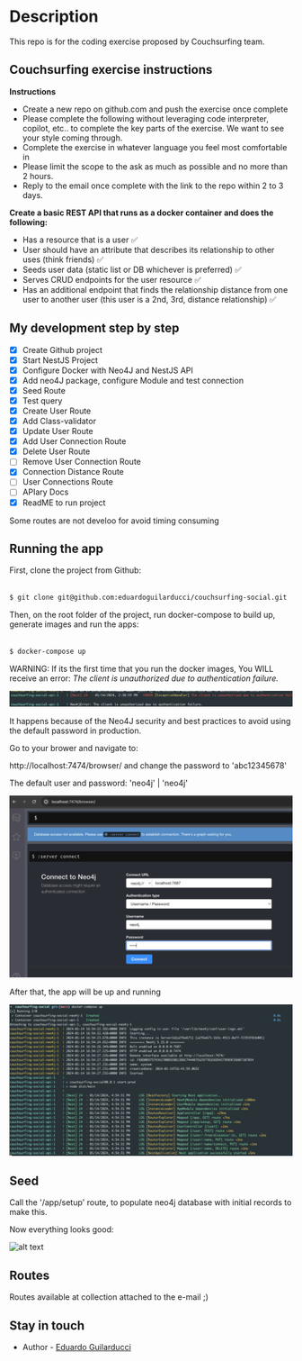 # Description 

This repo is for the coding exercise proposed by Couchsurfing team.

## Couchsurfing exercise instructions

**Instructions**

- Create a new repo on github.com and push the exercise once complete
- Please complete the following without leveraging code interpreter, copilot, etc.. to complete the key parts of the exercise. We want to see your style coming through.
- Complete the exercise in whatever language you feel most comfortable in
- Please limit the scope to the ask as much as possible and no more than 2 hours.
- Reply to the email once complete with the link to the repo within 2 to 3 days.


**Create a basic REST API that runs as a docker container and does the following:**

- Has a resource that is a user :white_check_mark: 
- User should have an attribute that describes its relationship to other uses (think friends) :white_check_mark:
- Seeds user data (static list or DB whichever is preferred) :white_check_mark:
- Serves CRUD endpoints for the user resource :white_check_mark:
- Has an additional endpoint that finds the relationship distance from one user to another user (this user is a 2nd, 3rd, distance relationship) :white_check_mark:


## My development step by step

- [x] Create Github project
- [x] Start NestJS Project
- [x] Configure Docker with Neo4J and NestJS API
- [x] Add neo4J package, configure Module and test connection
- [x] Seed Route
- [x] Test query
- [x] Create User Route
- [x] Add Class-validator
- [x] Update User Route
- [x] Add User Connection Route
- [x] Delete User Route
- [ ] Remove User Connection Route
- [x] Connection Distance Route
- [ ] User Connections Route
- [ ] APIary Docs
- [x] ReadME to run project

Some routes are not develoo for avoid timing consuming

## Running the app

First, clone the project from Github:

```bash

$ git clone git@github.com:eduardoguilarducci/couchsurfing-social.git

```
Then, on the root folder of the project, run docker-compose to build up, generate images and run the apps:


```bash

$ docker-compose up

```

WARNING: If its the first time that you run the docker images, You WILL receive an error: *The client is unauthorized due to authentication failure.*

![alt text](https://github.com/eduardoguilarducci/couchsurfing-social/blob/main/error.png?raw=true)

It happens because of the Neo4J security and best practices to avoid using the default password in production.

Go to your brower and navigate to:

http://localhost:7474/browser/ and change the password to 'abc12345678'

The default user and password: 'neo4j' | 'neo4j'

![alt text](https://github.com/eduardoguilarducci/couchsurfing-social/blob/main/default_pass_change.png?raw=true)

After that, the app will be up and running


![alt text](https://github.com/eduardoguilarducci/couchsurfing-social/blob/main/running.png?raw=true)

## Seed 

Call the '/app/setup' route, to populate neo4j database with initial records to make this. 

Now everything looks good:

![alt text](https://github.com/eduardoguilarducci/couchsurfing-social/blob/main/user_nodes.png?raw=true)

## Routes

Routes available at collection attached to the e-mail ;)

## Stay in touch

- Author - [Eduardo Guilarducci](https://www.linkedin.com/in/eduardoguilarducci/)

